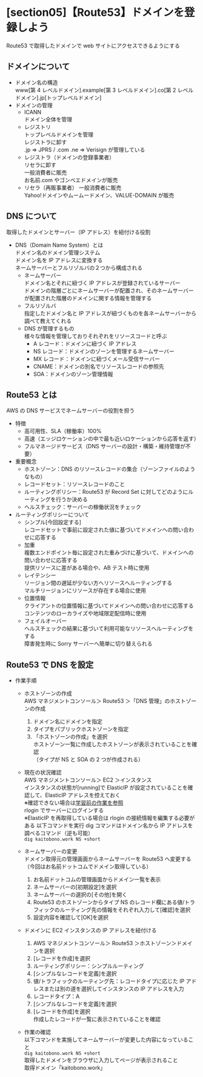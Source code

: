 # [section05]【Route53】ドメインを登録しよう

Route53 で取得したドメインで web サイトにアクセスできるようにする

## ドメインについて

- ドメイン名の構造  
   www[第 4 レベルドメイン].example[第 3 レベルドメイン].co[第 2 レベルドメイン].jp[トップレベルドメイン]
- ドメインの管理
  - ICANN  
     ドメイン全体を管理
  - レジストリ  
     トップレベルドメインを管理  
     レジストラに卸す  
     .jp => JPRS / .com .ne => Verisign が管理している
  - レジストラ（ドメインの登録事業者）  
     リセラに卸す  
     一般消費者に販売  
     お名前.com やゴンベエドメインが販売
  - リセラ（再販事業者）
    一般消費者に販売  
     Yahoo!ドメインやムームードメイン、VALUE-DOMAIN が販売

## DNS について

取得したドメインとサーバー（IP アドレス）を紐付ける役割

- DNS（Domain Name System）とは  
   ドメイン名のドメイン管理システム  
   ドメイン名を IP アドレスに変換する  
   ネームサーバーとフルリゾルバの２つから構成される
  - ネームサーバー  
     ドメイン名とそれに紐づく IP アドレスが登録されているサーバー  
     ドメインの階層ごとにネームサーバーが配置され、そのネームサーバーが配置された階層のドメインに関する情報を管理する
  - フルリゾルバ  
     指定したドメイン名と IP アドレスが紐づくものを各ネームサーバーから調べて教えてくれる
  - DNS が管理するもの  
     様々な情報を管理しておりそれぞれをリソースコードと呼ぶ
    - A レコード：ドメインに紐づく IP アドレス
    - NS レコード：ドメインのゾーンを管理するネームサーバー
    - MX レコード：ドメインに紐づくメール受信サーバー
    - CNAME：ドメインの別名でリソースレコードの参照先
    - SOA：ドメインのゾーン管理情報

## Route53 とは

AWS の DNS サービスでネームサーバーの役割を担う

- 特徴
  - 高可用性、SLA（稼働率）100%
  - 高速（エッジロケーションの中で最も近いロケーションから応答を返す）
  - フルマネージドサービス（DNS サーバーの設計・構築・維持管理が不要）
- 重要概念
  - ホストゾーン：DNS のリソースレコードの集合（ゾーンファイルのようなもの）
  - レコードセット：リソースレコードのこと
  - ルーティングポリシー：Route53 が Record Set に対してどのようにルーティングを行うか決める
  - ヘルスチェック：サーバーの稼働状況をチェック
- ルーティングポリシーについて
  - シンプル[今回設定する]  
     レコードセットで事前に設定された値に基づいてドメインへの問い合わせに応答する
  - 加重  
     複数エンドポイント毎に設定された重みづけに基づいて、ドメインへの問い合わせに応答する  
     提供リソースに差がある場合や、AB テスト時に使用
  - レイテンシー  
     リージョン間の遅延が少ない方へリソースへルーティングする  
     マルチリージョンにリソースが存在する場合に使用
  - 位置情報  
     クライアントの位置情報に基づいてドメインへの問い合わせに応答する  
     コンテンツのローカライズや地域限定配信時に使用
  - フェイルオーバー  
     ヘルスチェックの結果に基づいて利用可能なリソースへルーティングをする  
     障害発生時に Sorry サーバーへ簡単に切り替えられる

## Route53 で DNS を設定

- 作業手順

  - ホストゾーンの作成  
    AWS マネジメントコンソール＞ Route53 ＞「DNS 管理」のホストゾーンの作成

    1.  ドメイン名にドメインを指定
    2.  タイプをパブリックホストゾーンを指定
    3.  「ホストゾーンの作成」を選択  
         ホストゾーン一覧に作成したホストゾーンが表示されていることを確認  
         （タイプが NS と SOA の 2 つが作成される）

  - 現在の状況確認  
     AWS マネジメントコンソール＞ EC2 ＞インスタンス  
     インスタンスの状態が[running]で ElasticIP が設定されていることを確認して、ElasticIP アドレスを控えておく  
     ※確認できない場合は[学習前の作業を参照](../README.md)  
     rlogin でサーバーにログインする  
     ※ElasticIP を再取得している場合は rlogin の接続情報を編集する必要がある
    以下コマンドを実行
    dig コマンドはドメイン名から IP アドレスを調べるコマンド（逆も可能）  
     `dig kaitobono.work NS +short`

  - ネームサーバーの変更  
     ドメイン取得元の管理画面からネームサーバーを Route53 へ変更する  
     （今回はお名前ドットコムでドメイン取得している）

    1. お名前ドットコムの管理画面からドメイン一覧を表示
    2. ネームサーバーの[初期設定]を選択
    3. ネームサーバーの選択の[その他]を開く
    4. Route53 のホストゾーンからタイプ NS のレコード欄にある値/トラフィックのルーティング先の情報をそれぞれ入力して[確認]を選択
    5. 設定内容を確認して[OK]を選択

  - ドメインに EC2 インスタンスの IP アドレスを紐付ける

    1. AWS マネジメントコンソール＞ Route53 ＞ホストゾーン＞ドメインを選択
    2. [レコードを作成]を選択
    3. ルーティングポリシー：シンプルルーティング
    4. [シンプルなレコードを定義]を選択
    5. 値/トラフィックのルーティング先：レコードタイプに応じた IP アドレスまたは別の道を選択してインスタンスの IP アドレスを入力
    6. レコードタイプ：A
    7. [シンプルなレコードを定義]を選択
    8. [レコードを作成]を選択  
       作成したレコードが一覧に表示されていることを確認

  - 作業の確認  
     以下コマンドを実施してネームサーバーが変更した内容になっていること  
     `dig kaitobono.work NS +short`  
     取得したドメインをブラウザに入力してページが表示されること  
     取得ドメイン「kaitobono.work」
